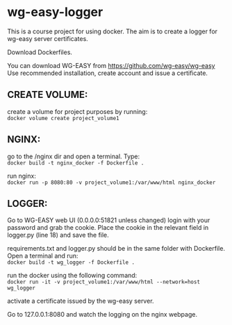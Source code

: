# wg-easy-logger
This is a course project for using docker. The aim is to create a logger for wg-easy server certificates.

Download Dockerfiles.

You can download WG-EASY from https://github.com/wg-easy/wg-easy
Use recommended installation, create account and issue a certificate.


## CREATE VOLUME:
create a volume for project purposes by running:  
`docker volume create project_volume1`


## NGINX:
go to the /nginx dir and open a terminal. Type:  
`docker build -t nginx_docker -f Dockerfile .`

run nginx:  
`docker run -p 8080:80 -v project_volume1:/var/www/html nginx_docker`


## LOGGER:
Go to WG-EASY web UI (0.0.0.0:51821 unless changed) login with your password and grab the cookie. Place the cookie in the relevant field in logger.py (line 18) and save the file.

requirements.txt and logger.py should be in the same folder with Dockerfile. Open a terminal and run:  
`docker build -t wg_logger -f Dockerfile .`

run the docker using the following command:  
`docker run -it -v project_volume1:/var/www/html --network=host wg_logger`


activate a certificate issued by the wg-easy server.


Go to 127.0.0.1:8080 and watch the logging on the nginx webpage.
